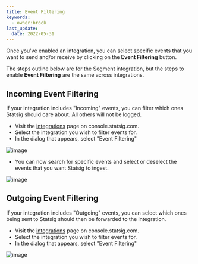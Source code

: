 ```yaml
---
title: Event Filtering
keywords:
  - owner:brock
last_update:
  date: 2022-05-31
---
```


Once you've enabled an integration, you can select specific events that you want to send and/or receive by clicking on the **Event Filtering** button.

The steps outline below are for the Segment integration, but the steps to enable **Event Filtering** are the same across integrations.

## Incoming Event Filtering

If your integration includes "Incoming" events, you can filter which ones Statsig should care about. All others will not be logged.

- Visit the [integrations](https://console.statsig.com/integrations) page on console.statsig.com.
- Select the integration you wish to filter events for.
- In the dialog that appears, select "Event Filtering"

![image](https://user-images.githubusercontent.com/1315028/150829446-149dc7c5-0025-451a-8fae-09760b4f0566.png)

- You can now search for specific events and select or deselect the events that you want Statsig to ingest.

![image](https://user-images.githubusercontent.com/1315028/150829346-e2f29d7e-bca3-4427-8d54-02e96f37951d.png)

## Outgoing Event Filtering

If your integration includes "Outgoing" events, you can select which ones being sent to Statsig should then be forwarded to the integration.

- Visit the [integrations](https://console.statsig.com/integrations) page on console.statsig.com.
- Select the integration you wish to filter events for.
- In the dialog that appears, select "Event Filtering"

![image](https://user-images.githubusercontent.com/1315028/150853774-6112c939-d101-4e15-9f74-3d872e6ba6f3.png)
